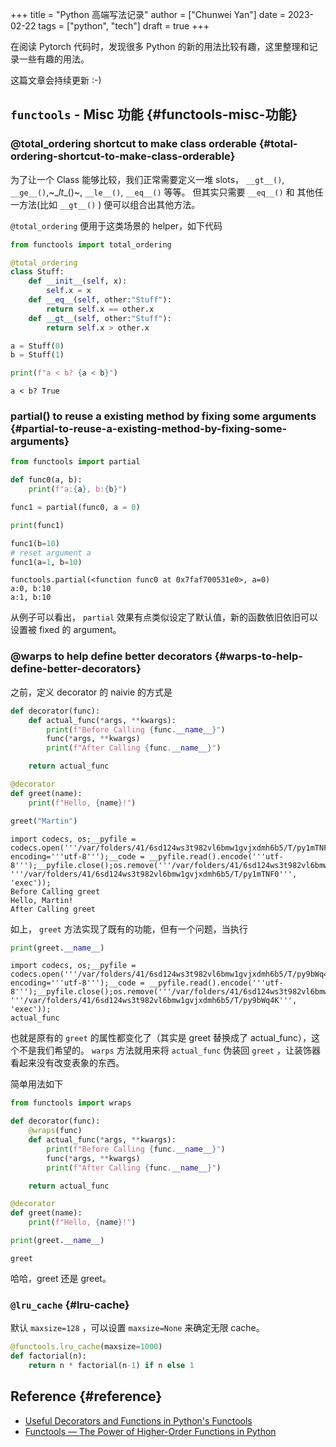 +++
title = "Python 高端写法记录"
author = ["Chunwei Yan"]
date = 2023-02-22
tags = ["python", "tech"]
draft = true
+++

在阅读 Pytorch 代码时，发现很多 Python 的新的用法比较有趣，这里整理和记录一些有趣的用法。

这篇文章会持续更新 :-)

<!--more-->


## `functools` - Misc 功能 {#functools-misc-功能}


### @total_ordering shortcut to make class orderable {#total-ordering-shortcut-to-make-class-orderable}

为了让一个 Class 能够比较，我们正常需要定义一堆 slots， `__gt__()`, `__ge__()`,~\__lt__()~, `__le__()`, `__eq__()` 等等。
但其实只需要 `__eq__()` 和 其他任一方法(比如 `__gt__()` ) 便可以组合出其他方法。

`@total_ordering` 便用于这类场景的 helper，如下代码

```python
from functools import total_ordering

@total_ordering
class Stuff:
    def __init__(self, x):
        self.x = x
    def __eq__(self, other:"Stuff"):
        return self.x == other.x
    def __gt__(self, other:"Stuff"):
        return self.x > other.x

a = Stuff(0)
b = Stuff(1)

print(f"a < b? {a < b}")
```

```text
a < b? True
```


### partial() to reuse a existing method by fixing some arguments {#partial-to-reuse-a-existing-method-by-fixing-some-arguments}

```python
from functools import partial

def func0(a, b):
    print(f"a:{a}, b:{b}")

func1 = partial(func0, a = 0)

print(func1)

func1(b=10)
# reset argument a
func1(a=1, b=10)
```

```text
functools.partial(<function func0 at 0x7faf700531e0>, a=0)
a:0, b:10
a:1, b:10
```

从例子可以看出， `partial` 效果有点类似设定了默认值，新的函数依旧依旧可以设置被 fixed 的 argument。


### @warps to help define better decorators {#warps-to-help-define-better-decorators}

之前，定义 decorator 的 naivie 的方式是

```python
def decorator(func):
    def actual_func(*args, **kwargs):
        print(f"Before Calling {func.__name__}")
        func(*args, **kwargs)
        print(f"After Calling {func.__name__}")

    return actual_func

@decorator
def greet(name):
    print(f"Hello, {name}!")

greet("Martin")
```

```text
import codecs, os;__pyfile = codecs.open('''/var/folders/41/6sd124ws3t982vl6bmw1gvjxdmh6b5/T/py1mTNF0''', encoding='''utf-8''');__code = __pyfile.read().encode('''utf-8''');__pyfile.close();os.remove('''/var/folders/41/6sd124ws3t982vl6bmw1gvjxdmh6b5/T/py1mTNF0''');exec(compile(__code, '''/var/folders/41/6sd124ws3t982vl6bmw1gvjxdmh6b5/T/py1mTNF0''', 'exec'));
Before Calling greet
Hello, Martin!
After Calling greet
```

如上， `greet` 方法实现了既有的功能，但有一个问题，当执行

```python
print(greet.__name__)
```

```text
import codecs, os;__pyfile = codecs.open('''/var/folders/41/6sd124ws3t982vl6bmw1gvjxdmh6b5/T/py9bWq4K''', encoding='''utf-8''');__code = __pyfile.read().encode('''utf-8''');__pyfile.close();os.remove('''/var/folders/41/6sd124ws3t982vl6bmw1gvjxdmh6b5/T/py9bWq4K''');exec(compile(__code, '''/var/folders/41/6sd124ws3t982vl6bmw1gvjxdmh6b5/T/py9bWq4K''', 'exec'));
actual_func
```

也就是原有的 `greet` 的属性都变化了（其实是 greet 替换成了 actual_func），这个不是我们希望的。
`warps` 方法就用来将 `actual_func` 伪装回 `greet` ，让装饰器看起来没有改变表象的东西。

简单用法如下

```python
from functools import wraps

def decorator(func):
    @wraps(func)
    def actual_func(*args, **kwargs):
        print(f"Before Calling {func.__name__}")
        func(*args, **kwargs)
        print(f"After Calling {func.__name__}")

    return actual_func

@decorator
def greet(name):
    print(f"Hello, {name}!")

print(greet.__name__)
```

```text
greet
```

哈哈，greet 还是 greet。


### `@lru_cache` {#lru-cache}

默认 `maxsize=128` ，可以设置 `maxsize=None` 来确定无限 cache。

```python
@functools.lru_cache(maxsize=1000)
def factorial(n):
    return n * factorial(n-1) if n else 1
```


## Reference {#reference}

-   [Useful Decorators and Functions in Python's Functools](https://dzone.com/articles/functools-useful-decorators-amp-functions-1)
-   [Functools — The Power of Higher-Order Functions in Python](https://towardsdatascience.com/functools-the-power-of-higher-order-functions-in-python-8e6e61c6e4e4)
